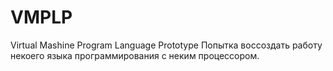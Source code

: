 # VMPLP
Virtual Mashine Program Language Prototype 
Попытка воссоздать работу некоего языка программирования с неким процессором.
